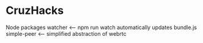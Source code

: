 # CruzHacks

Node packages
watcher <-- npm run watch automatically updates bundle.js
simple-peer <-- simplified abstraction of webrtc

